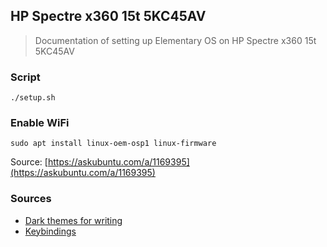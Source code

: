 ## HP Spectre x360 15t 5KC45AV

> Documentation of setting up Elementary OS on HP Spectre x360 15t 5KC45AV

### Script

```
./setup.sh
```

### Enable WiFi

```
sudo apt install linux-oem-osp1 linux-firmware
```

Source: [https://askubuntu.com/a/1169395](https://askubuntu.com/a/1169395)

### Sources
* [Dark themes for writing](https://robjhyndman.com/hyndsight/dark-themes-for-writing/)
* [Keybindings](https://askubuntu.com/a/597414)
